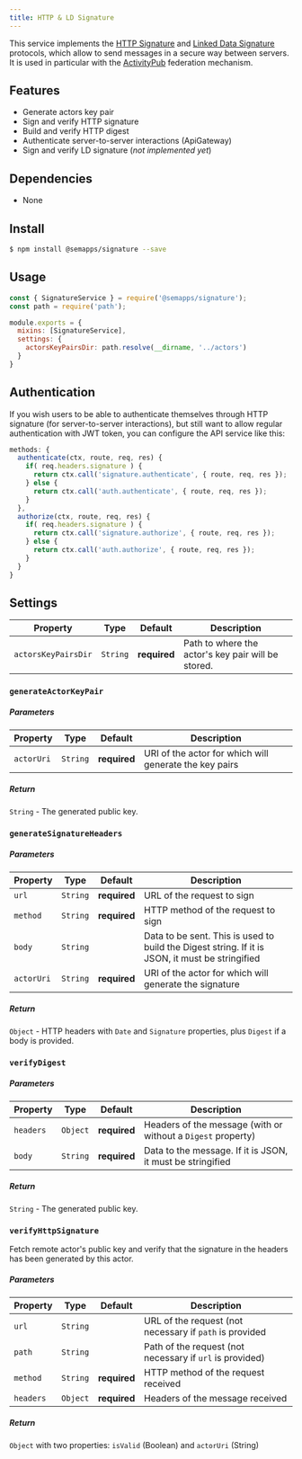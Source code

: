 ```yaml
---
title: HTTP & LD Signature
---
```


This service implements the [HTTP Signature](https://tools.ietf.org/html/draft-cavage-http-signatures-12) and [Linked Data Signature](https://ldapwiki.com/wiki/Linked%20Data%20Signatures) protocols, which allow to send messages in a secure way between servers. It is used in particular with the [ActivityPub](activitypub.md) federation mechanism.

## Features
- Generate actors key pair
- Sign and verify HTTP signature
- Build and verify HTTP digest
- Authenticate server-to-server interactions (ApiGateway)
- Sign and verify LD signature (*not implemented yet*)

## Dependencies
- None

## Install

```bash
$ npm install @semapps/signature --save
```

## Usage

```js
const { SignatureService } = require('@semapps/signature');
const path = require('path');

module.exports = {
  mixins: [SignatureService],
  settings: {
    actorsKeyPairsDir: path.resolve(__dirname, '../actors')
  }
}
```

## Authentication

If you wish users to be able to authenticate themselves through HTTP signature (for server-to-server interactions), but still want to allow regular authentication with JWT token, you can configure the API service like this:

```js
methods: {
  authenticate(ctx, route, req, res) {
    if( req.headers.signature ) {
      return ctx.call('signature.authenticate', { route, req, res });
    } else {
      return ctx.call('auth.authenticate', { route, req, res });
    }
  },
  authorize(ctx, route, req, res) {
    if( req.headers.signature ) {
      return ctx.call('signature.authorize', { route, req, res });
    } else {
      return ctx.call('auth.authorize', { route, req, res });
    }
  }
}
```

## Settings

| Property | Type | Default | Description |
| -------- | ---- | ------- | ----------- |
| `actorsKeyPairsDir` | `String` | **required** | Path to where the actor's key pair will be stored. |


### `generateActorKeyPair`

##### Parameters
| Property | Type | Default | Description |
| -------- | ---- | ------- | ----------- |
| `actorUri` | `String` | **required** | URI of the actor for which will generate the key pairs |

##### Return
`String` - The generated public key.


### `generateSignatureHeaders`

##### Parameters
| Property | Type | Default | Description |
| -------- | ---- | ------- | ----------- |
| `url` | `String` | **required** | URL of the request to sign |
| `method` | `String` | **required** | HTTP method of the request to sign |
| `body` | `String` |  | Data to be sent. This is used to build the Digest string. If it is JSON, it must be stringified |
| `actorUri` | `String` | **required** | URI of the actor for which will generate the signature |

##### Return
`Object` - HTTP headers with `Date` and `Signature` properties, plus `Digest` if a body is provided.


### `verifyDigest`

##### Parameters
| Property | Type | Default | Description |
| -------- | ---- | ------- | ----------- |
| `headers` | `Object` | **required** | Headers of the message (with or without a `Digest` property) |
| `body` | `String` | **required** | Data to the message. If it is JSON, it must be stringified |

##### Return
`String` - The generated public key.


### `verifyHttpSignature`

Fetch remote actor's public key and verify that the signature in the headers has been generated by this actor.

##### Parameters
| Property | Type | Default | Description |
| -------- | ---- | ------- | ----------- |
| `url` | `String` | | URL of the request (not necessary if `path` is provided |
| `path` | `String` | | Path of the request (not necessary if `url` is provided) |
| `method` | `String` | **required** | HTTP method of the request received |
| `headers` | `Object` | **required** | Headers of the message received |

##### Return
`Object` with two properties: `isValid` (Boolean) and `actorUri` (String)
